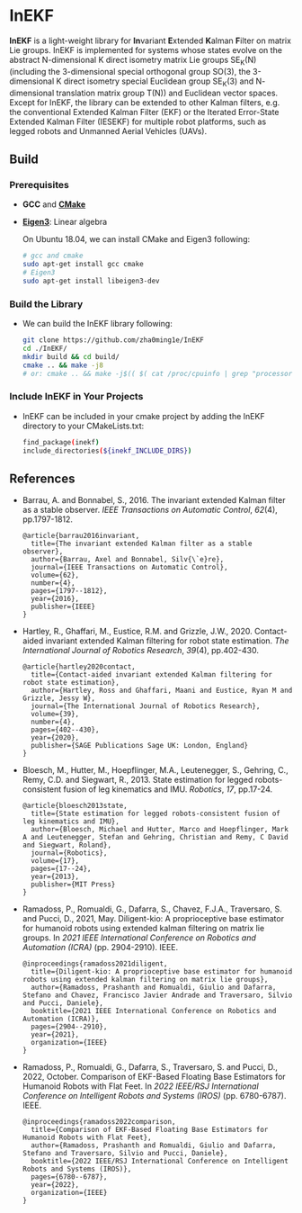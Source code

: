 # InEKF 

**InEKF** is a light-weight library for **In**variant **E**xtended **K**alman **F**ilter on matrix Lie groups. InEKF is implemented for systems whose states evolve on the abstract $\mathrm{N}$-dimensional $\mathrm{K}$ direct isometry matrix Lie groups $\mathrm{SE_K(N)}$ (including the 3-dimensional special orthogonal group $\mathrm{SO(3)}$, the 3-dimensional $\mathrm{K}$ direct isometry special Euclidean group $\mathrm{SE_K(3)}$ and $\mathrm{N}$-dimensional translation matrix group $\mathrm{T(N)}$) and Euclidean vector spaces. Except for InEKF, the library can be extended to other Kalman filters, e.g. the conventional Extended Kalman Filter (EKF) or the Iterated Error-State Extended Kalman Filter (IESEKF) for multiple robot platforms, such as legged robots and Unmanned Aerial Vehicles (UAVs). 



## Build 

### Prerequisites 

- **GCC** and [**CMake**](https://cmake.org/) 

- [**Eigen3**](http://eigen.tuxfamily.org/): Linear algebra 

    On Ubuntu 18.04, we can install CMake and Eigen3 following: 

    ```bash
    # gcc and cmake 
    sudo apt-get install gcc cmake 
    # Eigen3 
    sudo apt-get install libeigen3-dev
    ```

### Build the Library 

- We can build the InEKF library following: 

    ```bash
    git clone https://github.com/zha0ming1e/InEKF 
    cd ./InEKF/ 
    mkdir build && cd build/ 
    cmake .. && make -j8 
    # or: cmake .. && make -j$(( $( cat /proc/cpuinfo | grep "processor" | sort -u | wc -l ) - 1 ))
    ```

### Include InEKF in Your Projects 

- InEKF can be included in your cmake project by adding the InEKF directory to your CMakeLists.txt: 

    ```bash
    find_package(inekf) 
    include_directories(${inekf_INCLUDE_DIRS}) 
    ```



## References 

- Barrau, A. and Bonnabel, S., 2016. The invariant extended Kalman filter as a stable observer. *IEEE Transactions on Automatic Control*, *62*(4), pp.1797-1812. 

    ```
    @article{barrau2016invariant,
      title={The invariant extended Kalman filter as a stable observer},
      author={Barrau, Axel and Bonnabel, Silv{\`e}re},
      journal={IEEE Transactions on Automatic Control},
      volume={62},
      number={4},
      pages={1797--1812},
      year={2016},
      publisher={IEEE}
    }
    ```

- Hartley, R., Ghaffari, M., Eustice, R.M. and Grizzle, J.W., 2020. Contact-aided invariant extended Kalman filtering for robot state estimation. *The International Journal of Robotics Research*, *39*(4), pp.402-430. 

    ```
    @article{hartley2020contact,
      title={Contact-aided invariant extended Kalman filtering for robot state estimation},
      author={Hartley, Ross and Ghaffari, Maani and Eustice, Ryan M and Grizzle, Jessy W},
      journal={The International Journal of Robotics Research},
      volume={39},
      number={4},
      pages={402--430},
      year={2020},
      publisher={SAGE Publications Sage UK: London, England}
    }
    ```

- Bloesch, M., Hutter, M., Hoepflinger, M.A., Leutenegger, S., Gehring, C., Remy, C.D. and Siegwart, R., 2013. State estimation for legged robots-consistent fusion of leg kinematics and IMU. *Robotics*, *17*, pp.17-24. 

    ```
    @article{bloesch2013state,
      title={State estimation for legged robots-consistent fusion of leg kinematics and IMU},
      author={Bloesch, Michael and Hutter, Marco and Hoepflinger, Mark A and Leutenegger, Stefan and Gehring, Christian and Remy, C David and Siegwart, Roland},
      journal={Robotics},
      volume={17},
      pages={17--24},
      year={2013},
      publisher={MIT Press}
    }
    ```

- Ramadoss, P., Romualdi, G., Dafarra, S., Chavez, F.J.A., Traversaro, S. and Pucci, D., 2021, May. Diligent-kio: A proprioceptive base estimator for humanoid robots using extended kalman filtering on matrix lie groups. In *2021 IEEE International Conference on Robotics and Automation (ICRA)* (pp. 2904-2910). IEEE. 

    ```
    @inproceedings{ramadoss2021diligent,
      title={Diligent-kio: A proprioceptive base estimator for humanoid robots using extended kalman filtering on matrix lie groups},
      author={Ramadoss, Prashanth and Romualdi, Giulio and Dafarra, Stefano and Chavez, Francisco Javier Andrade and Traversaro, Silvio and Pucci, Daniele},
      booktitle={2021 IEEE International Conference on Robotics and Automation (ICRA)},
      pages={2904--2910},
      year={2021},
      organization={IEEE}
    }
    ```

- Ramadoss, P., Romualdi, G., Dafarra, S., Traversaro, S. and Pucci, D., 2022, October. Comparison of EKF-Based Floating Base Estimators for Humanoid Robots with Flat Feet. In *2022 IEEE/RSJ International Conference on Intelligent Robots and Systems (IROS)* (pp. 6780-6787). IEEE. 

    ```
    @inproceedings{ramadoss2022comparison,
      title={Comparison of EKF-Based Floating Base Estimators for Humanoid Robots with Flat Feet},
      author={Ramadoss, Prashanth and Romualdi, Giulio and Dafarra, Stefano and Traversaro, Silvio and Pucci, Daniele},
      booktitle={2022 IEEE/RSJ International Conference on Intelligent Robots and Systems (IROS)},
      pages={6780--6787},
      year={2022},
      organization={IEEE}
    }
    ```